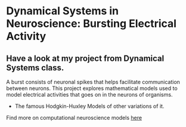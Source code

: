 # Dynamical Systems in Neuroscience: Bursting Electrical Activity

## Have a look at my project from Dynamical Systems class.

 A burst consists of neuronal  spikes that helps facilitate communication between neurons. This project explores mathematical models used to model  electrical activities that goes on in the neurons of organisms. 
- The famous Hodgkin-Huxley Models of other variations of it.

Find more on computational neuroscience models [here](https://www.forbes5.pitt.edu/article/analysis-computational-neuroscience-models)
